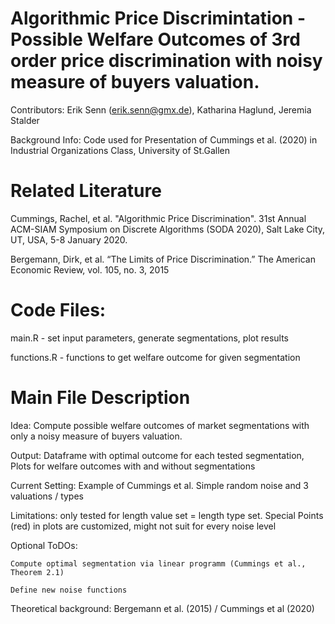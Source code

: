 # Algorithmic Price Discrimintation - Possible Welfare Outcomes of 3rd order price discrimination with noisy measure of buyers valuation.
Contributors: Erik Senn (erik.senn@gmx.de), Katharina Haglund, Jeremia Stalder

Background Info: Code used for Presentation of Cummings et al. (2020) in Industrial Organizations Class, University of St.Gallen

# Related Literature
Cummings, Rachel, et al. "Algorithmic Price Discrimination". 31st Annual ACM-SIAM Symposium on Discrete Algorithms (SODA 2020), Salt Lake City, UT, USA, 5-8 January 2020.

Bergemann, Dirk, et al. “The Limits of Price Discrimination.” The American Economic Review, vol. 105, no. 3, 2015

# Code Files:
main.R - set input parameters, generate segmentations, plot results

functions.R - functions to get welfare outcome for given segmentation

# Main File Description

  Idea: Compute possible welfare outcomes of market segmentations with only a noisy measure of buyers valuation.
  
  Output: Dataframe with optimal outcome for each tested segmentation, Plots for welfare outcomes with and without segmentations
  
  Current Setting: Example of Cummings et al. Simple random noise and 3 valuations / types
  
  Limitations: only tested for length value set = length type set. Special Points (red) in plots are customized, might not suit for every noise level
  
  Optional ToDOs:
  
    Compute optimal segmentation via linear programm (Cummings et al., Theorem 2.1)
	
    Define new noise functions
	
  Theoretical background: Bergemann et al. (2015) / Cummings et al (2020)
